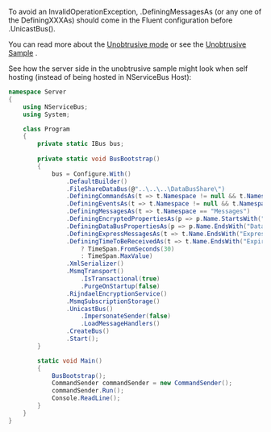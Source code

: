 <!--
title: "InvalidOperationException in Unobtrusive Mode"
tags: ""
summary: "To avoid an InvalidOperationException, .DefiningMessagesAs (or any one of the DefiningXXXAs) should come in the Fluent configuration before.UnicastBus(). "
-->

To avoid an InvalidOperationException, .DefiningMessagesAs (or any one of the DefiningXXXAs) should come in the Fluent configuration before
.UnicastBus(). 

You can read more about the [Unobtrusive mode](unobtrusive-mode-messages.md) or see the [Unobtrusive Sample](unobtrusive-sample.md) .

See how the server side in the unobtrusive sample might look when self hosting (instead of being hosted in NServiceBus Host):


```C#
namespace Server
{
    using NServiceBus;
    using System;

    class Program
    {
        private static IBus bus;
        
        private static void BusBootstrap()
        {
            bus = Configure.With()
                .DefaultBuilder()
                .FileShareDataBus(@"..\..\..\DataBusShare\")
                .DefiningCommandsAs(t => t.Namespace != null && t.Namespace.EndsWith("Commands"))
                .DefiningEventsAs(t => t.Namespace != null && t.Namespace.EndsWith("Events"))
                .DefiningMessagesAs(t => t.Namespace == "Messages")
                .DefiningEncryptedPropertiesAs(p => p.Name.StartsWith("Encrypted"))
                .DefiningDataBusPropertiesAs(p => p.Name.EndsWith("DataBus"))
                .DefiningExpressMessagesAs(t => t.Name.EndsWith("Express"))
                .DefiningTimeToBeReceivedAs(t => t.Name.EndsWith("Expires")
                    ? TimeSpan.FromSeconds(30)
                    : TimeSpan.MaxValue)
                .XmlSerializer()
                .MsmqTransport()
                    .IsTransactional(true)
                    .PurgeOnStartup(false)
                .RijndaelEncryptionService()
                .MsmqSubscriptionStorage()
                .UnicastBus()
                    .ImpersonateSender(false)
                    .LoadMessageHandlers()
                .CreateBus()
                .Start();
        }

        static void Main()
        {
            BusBootstrap();
            CommandSender commandSender = new CommandSender();
            commandSender.Run();
            Console.ReadLine();
        }
    }
}
```




